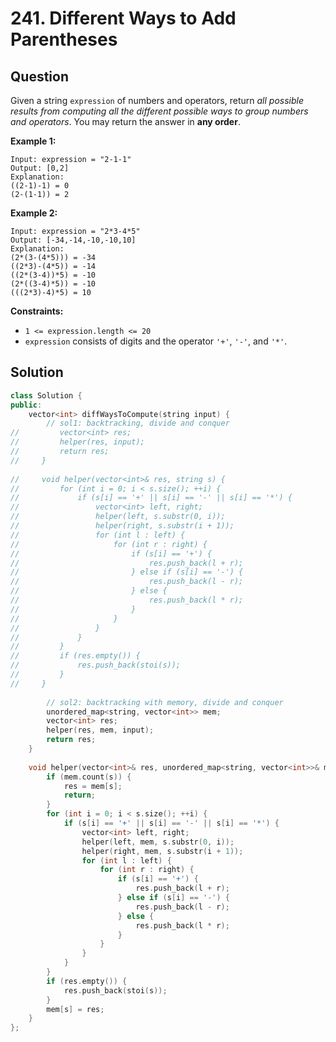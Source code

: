 # 241. Different Ways to Add Parentheses

## Question

Given a string `expression` of numbers and operators, return _all possible results from computing all the different possible ways to group numbers and operators_. You may return the answer in **any order**.

**Example 1:**

```text
Input: expression = "2-1-1"
Output: [0,2]
Explanation:
((2-1)-1) = 0 
(2-(1-1)) = 2
```

**Example 2:**

```text
Input: expression = "2*3-4*5"
Output: [-34,-14,-10,-10,10]
Explanation:
(2*(3-(4*5))) = -34 
((2*3)-(4*5)) = -14 
((2*(3-4))*5) = -10 
(2*((3-4)*5)) = -10 
(((2*3)-4)*5) = 10
```

**Constraints:**

* `1 <= expression.length <= 20`
* `expression` consists of digits and the operator `'+'`, `'-'`, and `'*'`.

## Solution

```cpp
class Solution {
public:
    vector<int> diffWaysToCompute(string input) {
        // sol1: backtracking, divide and conquer
//         vector<int> res;
//         helper(res, input);
//         return res;
//     }
    
//     void helper(vector<int>& res, string s) {
//         for (int i = 0; i < s.size(); ++i) {
//             if (s[i] == '+' || s[i] == '-' || s[i] == '*') {
//                 vector<int> left, right;
//                 helper(left, s.substr(0, i));
//                 helper(right, s.substr(i + 1));
//                 for (int l : left) {
//                     for (int r : right) {
//                         if (s[i] == '+') {
//                             res.push_back(l + r);
//                         } else if (s[i] == '-') {
//                             res.push_back(l - r);
//                         } else {
//                             res.push_back(l * r);
//                         }
//                     }
//                 }
//             }
//         }
//         if (res.empty()) {
//             res.push_back(stoi(s));
//         }
//     }
        
        // sol2: backtracking with memory, divide and conquer
        unordered_map<string, vector<int>> mem;
        vector<int> res;
        helper(res, mem, input);
        return res;
    }
    
    void helper(vector<int>& res, unordered_map<string, vector<int>>& mem, string s) {
        if (mem.count(s)) {
            res = mem[s];
            return;
        }
        for (int i = 0; i < s.size(); ++i) {
            if (s[i] == '+' || s[i] == '-' || s[i] == '*') {
                vector<int> left, right;
                helper(left, mem, s.substr(0, i));
                helper(right, mem, s.substr(i + 1));
                for (int l : left) {
                    for (int r : right) {
                        if (s[i] == '+') {
                            res.push_back(l + r);
                        } else if (s[i] == '-') {
                            res.push_back(l - r);
                        } else {
                            res.push_back(l * r);
                        }
                    }
                }
            }
        }
        if (res.empty()) {
            res.push_back(stoi(s));
        }
        mem[s] = res;
    }
};
```


